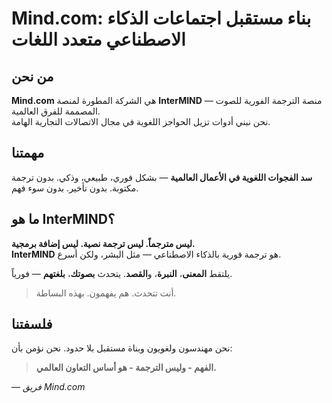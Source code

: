 # Mind.com: بناء مستقبل اجتماعات الذكاء الاصطناعي متعدد اللغات

## من نحن

**Mind.com** هي الشركة المطورة لمنصة **InterMIND** — منصة الترجمة الفورية للصوت المصممة للفرق العالمية.  
نحن نبني أدوات تزيل الحواجز اللغوية في مجال الاتصالات التجارية الهامة.

## مهمتنا

**سد الفجوات اللغوية في الأعمال العالمية** — بشكل فوري، طبيعي، وذكي.
بدون ترجمة مكتوبة. بدون تأخير. بدون سوء فهم.

## ما هو InterMIND؟

**ليس مترجماً. ليس ترجمة نصية. ليس إضافة برمجية.**  
**InterMIND** هو ترجمة فورية بالذكاء الاصطناعي — مثل البشر، ولكن أسرع.

يلتقط **المعنى**، **النبرة**، و**القصد**.
يتحدث **بصوتك**، **بلغتهم** — فورياً.

> أنت تتحدث. هم يفهمون. بهذه البساطة.

## فلسفتنا

نحن مهندسون ولغويون وبناة مستقبل بلا حدود.
نحن نؤمن بأن:

> **الفهم - وليس الترجمة - هو أساس التعاون العالمي.**

— _فريق Mind.com_